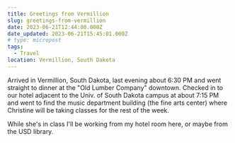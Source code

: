 ```yaml
---
title: Greetings from Vermillion
slug: greetings-from-vermillion
date: 2023-06-21T12:44:00.000Z
date_updated: 2023-06-21T15:45:01.000Z
# type: micropost
tags:
  - Travel
location: Vermillion, South Dakota
---
```


Arrived in Vermillion, South Dakota, last evening about 6:30 PM and went straight to dinner at the "Old Lumber Company" downtown.  Checked in to our hotel adjacent to the Univ. of South Dakota campus at about 7:15 PM and went to find the music department building (the fine arts center) where Christine will be taking classes for the rest of the week.

While she's in class I'll be working from my hotel room here, or maybe from the USD library.
